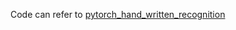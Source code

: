 Code can refer to [pytorch_hand_written_recognition](https://github.com/guanjianyu/pytorch_hand_written_recognition)
